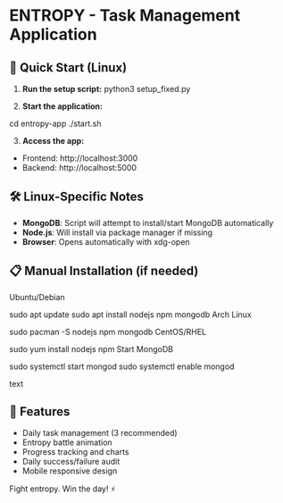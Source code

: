 # ENTROPY - Task Management Application

## 🚀 Quick Start (Linux)

1. **Run the setup script:**
python3 setup_fixed.py

2. **Start the application:**

cd entropy-app
./start.sh


3. **Access the app:**
- Frontend: http://localhost:3000
- Backend: http://localhost:5000

## 🛠️ Linux-Specific Notes

- **MongoDB**: Script will attempt to install/start MongoDB automatically
- **Node.js**: Will install via package manager if missing
- **Browser**: Opens automatically with xdg-open

## 📋 Manual Installation (if needed)

Ubuntu/Debian

sudo apt update
sudo apt install nodejs npm mongodb
Arch Linux

sudo pacman -S nodejs npm mongodb
CentOS/RHEL

sudo yum install nodejs npm
Start MongoDB

sudo systemctl start mongod
sudo systemctl enable mongod

text

## 🎯 Features
- Daily task management (3 recommended)
- Entropy battle animation
- Progress tracking and charts  
- Daily success/failure audit
- Mobile responsive design

Fight entropy. Win the day! ⚡
